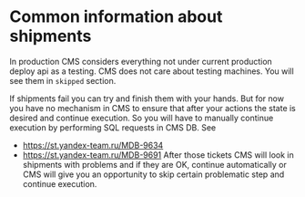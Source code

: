 # Common information about shipments

In production CMS considers everything not under current production deploy api as a testing. CMS does not care about testing machines.
You will see them in `skipped` section.

If shipments fail you can try and finish them with your hands. But for now you have no mechanism in CMS to ensure that after your actions the state is desired and continue execution.
So you will have to manually continue execution by performing SQL requests in CMS DB.
See
  * https://st.yandex-team.ru/MDB-9634
  * https://st.yandex-team.ru/MDB-9691
After those tickets CMS
will look in shipments with problems and if they are OK, continue automatically
or CMS will give you an opportunity to skip certain problematic step and continue execution.
